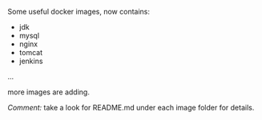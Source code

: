 Some useful docker images, now contains:
* jdk
* mysql
* nginx
* tomcat
* jenkins

...

more images are adding. 

_Comment:_ take a look for README.md under each image folder for details.
